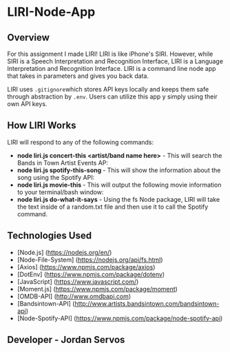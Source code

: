 # LIRI-Node-App

## Overview

For this assignment I made LIRI! LIRI is like iPhone's SIRI. However, while SIRI is a Speech Interpretation and Recognition Interface, LIRI is a Language Interpretation and Recognition Interface. LIRI is a command line node app that takes in parameters and gives you back data.

LIRI uses `.gitignore`which stores API keys locally and keeps them safe through abstraction by `.env`. Users can utilize this app y simply using their own API keys. 

## How LIRI Works

LIRI will respond to any of the following commands:

* **node liri.js concert-this <artist/band name here>** - This will search the Bands in Town Artist Events AP:
* **node liri.js spotify-this-song <song name here>** - This will show the information about the song using the Spotify API:
* **node liri.js movie-this <movie name here>** - This will output the following movie information to your terminal/bash window:
* **node liri.js do-what-it-says** - Using the fs Node package, LIRI will take the text inside of a random.txt file and then use it to call the Spotify command.

## Technologies Used 

* [Node.js] (https://nodejs.org/en/)
* [Node-File-System] (https://nodejs.org/api/fs.html)
* [Axios] (https://www.npmjs.com/package/axios)
* [DotEnv] (https://www.npmjs.com/package/dotenv)
* [JavaScript] (https://www.javascript.com/)
* [Moment.js] (https://www.npmjs.com/package/moment)
* [OMDB-API] (http://www.omdbapi.com)
* [Bandsintown-API] (http://www.artists.bandsintown.com/bandsintown-api)
* [Node-Spotify-API] (https://www.npmjs.com/package/node-spotify-api)

## Developer - Jordan Servos





